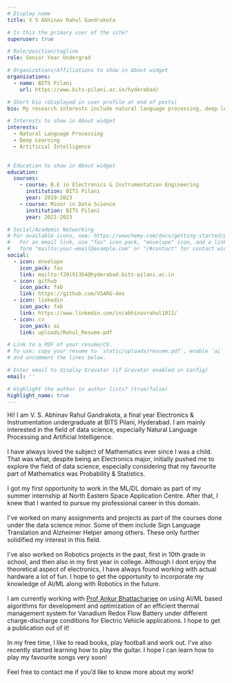 ```yaml
---
# Display name
title: V S Abhinav Rahul Gandrakota

# Is this the primary user of the site?
superuser: true

# Role/position/tagline
role: Senior Year Undergrad

# Organizations/Affiliations to show in About widget
organizations:
  - name: BITS Pilani
    url: https://www.bits-pilani.ac.in/hyderabad/

# Short bio (displayed in user profile at end of posts)
bio: My research interests include natural language processing, deep learning, artificial intelligence and robotics.

# Interests to show in About widget
interests:
  - Natural Language Processing
  - Deep Learning
  - Artificial Intelligence
  

# Education to show in About widget
education:
  courses:
    - course: B.E in Electronics & Instrumentation Engineering
      institution: BITS Pilani
      year: 2019-2023
    - course: Minor in Data Science
      institution: BITS Pilani
      year: 2021-2023

# Social/Academic Networking
# For available icons, see: https://wowchemy.com/docs/getting-started/page-builder/#icons
#   For an email link, use "fas" icon pack, "envelope" icon, and a link in the
#   form "mailto:your-email@example.com" or "/#contact" for contact widget.
social:
  - icon: envelope
    icon_pack: fas
    link: mailto:f20191354@hyderabad.bits-pilani.ac.in
  - icon: github
    icon_pack: fab
    link: https://github.com/VSARG-dev
  - icon: linkedin
    icon_pack: fab
    link: https://www.linkedin.com/in/abhinavrahul1011/
  - icon: cv
    icon_pack: ai
    link: uploads/Rahul_Resume.pdf

# Link to a PDF of your resume/CV.
# To use: copy your resume to `static/uploads/resume.pdf`, enable `ai` icons in `params.toml`,
# and uncomment the lines below.

# Enter email to display Gravatar (if Gravatar enabled in Config)
email: ''

# Highlight the author in author lists? (true/false)
highlight_name: true
---
```


Hi! I am V. S. Abhinav Rahul Gandrakota, a final year Electronics & Instrumentation undergraduate at BITS Pilani, Hyderabad. I am mainly interested in the field of data science, especially Natural Language Processing and Artificial Intelligence. \
\
I have always loved the subject of Mathematics ever since I was a child. That was what, despite being an Electronics major, initially pushed me to explore the field of data science, especially considering that my favourite part of Mathematics was Probability & Statistics. \
\
I got my first opportunity to work in the ML/DL domain as part of my summer internship at North Eastern Space Application Centre. After that, I knew that I wanted to pursue my professional career in this domain. \
\
I've worked on many assignments and projects as part of the courses done under the data science minor. Some of them include Sign Language Translation and Alzheimer Helper among others. These only further solidified my interest in this field. \
\
I've also worked on Robotics projects in the past, first in 10th grade in school, and then also in my first year in college. Although I dont enjoy the theoretical aspect of electronics, I have always found working with actual hardware a lot of fun. I hope to get the opportunity to incorporate my knowledge of AI/ML along with Robotics in the future.\
\
I am currently working with [Prof Ankur Bhattacharjee](https://universe.bits-pilani.ac.in/Hyderabad/bhattacharjee/Profile) on using AI/ML based algorithms for
development and optimization of an efficient thermal management system for Vanadium Redox Flow Battery under different charge-discharge conditions for Electric Vehicle applications. I hope to get a publication out of it! \
\
In my free time, I like to read books, play football and work out. I've also recently started learning how to play the guitar. I hope I can learn how to play my favourite songs very soon! \
\
Feel free to contact me if you’d like to know more about my work!

<!-- {{< icon name="download" pack="fas" >}} Download my {{< staticref "uploads/demo_resume.pdf" "newtab" >}}resumé{{< /staticref >}}. -->
